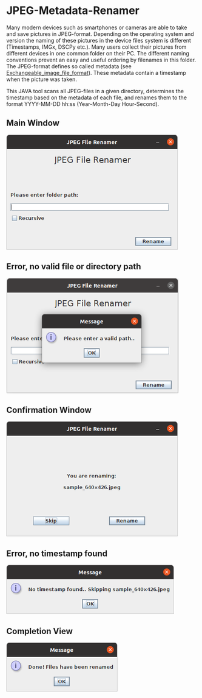 # JPEG-Metadata-Renamer

Many modern devices such as smartphones or cameras are able to take and save pictures in JPEG-format. Depending on the operating system and version the naming of these pictures in the device files system is different (Timestamps, IMGx, DSCPy etc.). Many users collect their pictures from different devices in one common folder on their PC. The different naming conventions prevent an easy and useful ordering by filenames in this folder. The JPEG-format defines so called metadata (see  [Exchangeable_image_file_format](https://en.wikipedia.org/wiki/Exchangeable_image_file_format)). These metadata contain a timestamp when the picture was taken.

This JAVA tool scans all JPEG-files in a given directory, determines the timestamp based on the metadata of each file, and renames them to the format YYYY-MM-DD hh:ss (Year-Month-Day Hour-Second). 


## Main Window

![Main Window](./img/MainView.png)

## Error, no valid file or directory path

![Error Message no valid path](./img/ErrorMessageNotValidPath.png)

## Confirmation Window

![Confirmation Window](./img/Confirmation.png)

## Error, no timestamp found

![Error Message no timestamp found](./img/NoMetaData.png)

## Completion View

![Completion View](./img/Done.png)
